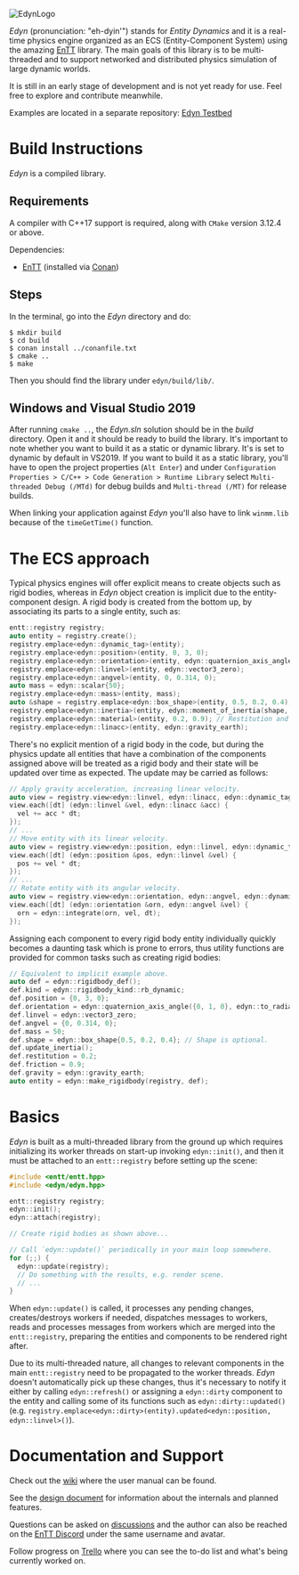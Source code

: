 ![EdynLogo](https://xissburg.com/images/EdynLogo.svg)

_Edyn_ (pronunciation: "eh-dyin'") stands for _Entity Dynamics_ and it is a real-time physics engine organized as an ECS (Entity-Component System) using the amazing [EnTT](https://github.com/skypjack/entt) library. The main goals of this library is to be multi-threaded and to support networked and distributed physics simulation of large dynamic worlds.

It is still in an early stage of development and is not yet ready for use. Feel free to explore and contribute meanwhile.

Examples are located in a separate repository: [Edyn Testbed](https://github.com/xissburg/edyn-testbed)

# Build Instructions

_Edyn_ is a compiled library.

## Requirements

A compiler with C++17 support is required, along with `CMake` version 3.12.4 or above.

Dependencies:
- [EnTT](https://github.com/skypjack/entt) (installed via [Conan](https://conan.io/))

## Steps

In the terminal, go into the _Edyn_ directory and do:

```
$ mkdir build
$ cd build
$ conan install ../conanfile.txt
$ cmake ..
$ make
```

Then you should find the library under `edyn/build/lib/`.

## Windows and Visual Studio 2019

After running `cmake ..`, the _Edyn.sln_ solution should be in the _build_ directory. Open it and it should be ready to build the library. It's important to note whether you want to build it as a static or dynamic library. It's is set to dynamic by default in VS2019. If you want to build it as a static library, you'll have to open the project properties (`Alt Enter`) and under `Configuration Properties > C/C++ > Code Generation > Runtime Library` select `Multi-threaded Debug (/MTd)` for debug builds and `Multi-thread (/MT)` for release builds.

When linking your application against _Edyn_ you'll also have to link `winmm.lib` because of the `timeGetTime()` function.

# The ECS approach

Typical physics engines will offer explicit means to create objects such as rigid bodies, whereas in _Edyn_ object creation is implicit due to the entity-component design. A rigid body is created from the bottom up, by associating its parts to a single entity, such as:

```cpp
entt::registry registry;
auto entity = registry.create();
registry.emplace<edyn::dynamic_tag>(entity);
registry.emplace<edyn::position>(entity, 0, 3, 0);
registry.emplace<edyn::orientation>(entity, edyn::quaternion_axis_angle({0, 1, 0}, edyn::to_radians(30)));
registry.emplace<edyn::linvel>(entity, edyn::vector3_zero);
registry.emplace<edyn::angvel>(entity, 0, 0.314, 0);
auto mass = edyn::scalar{50};
registry.emplace<edyn::mass>(entity, mass);
auto &shape = registry.emplace<edyn::box_shape>(entity, 0.5, 0.2, 0.4); // Box half-extents.
registry.emplace<edyn::inertia>(entity, edyn::moment_of_inertia(shape, mass));
registry.emplace<edyn::material>(entity, 0.2, 0.9); // Restitution and friction.
registry.emplace<edyn::linacc>(entity, edyn::gravity_earth);
```

There's no explicit mention of a rigid body in the code, but during the physics update all entities that have a combination of the components assigned above will be treated as a rigid body and their state will be updated over time as expected. The update may be carried as follows:

```cpp
// Apply gravity acceleration, increasing linear velocity.
auto view = registry.view<edyn::linvel, edyn::linacc, edyn::dynamic_tag>();
view.each([dt] (edyn::linvel &vel, edyn::linacc &acc) {
  vel += acc * dt;
});
// ...
// Move entity with its linear velocity.
auto view = registry.view<edyn::position, edyn::linvel, edyn::dynamic_tag>();
view.each([dt] (edyn::position &pos, edyn::linvel &vel) {
  pos += vel * dt;
});
// ...
// Rotate entity with its angular velocity.
auto view = registry.view<edyn::orientation, edyn::angvel, edyn::dynamic_tag>();
view.each([dt] (edyn::orientation &orn, edyn::angvel &vel) {
  orn = edyn::integrate(orn, vel, dt);
});
```

Assigning each component to every rigid body entity individually quickly becomes a daunting task which is prone to errors, thus utility functions are provided for common tasks such as creating rigid bodies:

```cpp
// Equivalent to implicit example above.
auto def = edyn::rigidbody_def();
def.kind = edyn::rigidbody_kind::rb_dynamic;
def.position = {0, 3, 0};
def.orientation = edyn::quaternion_axis_angle({0, 1, 0}, edyn::to_radians(30));
def.linvel = edyn::vector3_zero;
def.angvel = {0, 0.314, 0};
def.mass = 50;
def.shape = edyn::box_shape{0.5, 0.2, 0.4}; // Shape is optional.
def.update_inertia();
def.restitution = 0.2;
def.friction = 0.9;
def.gravity = edyn::gravity_earth;
auto entity = edyn::make_rigidbody(registry, def);
```

# Basics

_Edyn_ is built as a multi-threaded library from the ground up which requires initializing its worker threads on start-up invoking `edyn::init()`, and then it must be attached to an `entt::registry` before setting up the scene:

```cpp
#include <entt/entt.hpp>
#include <edyn/edyn.hpp>

entt::registry registry;
edyn::init();
edyn::attach(registry);

// Create rigid bodies as shown above...

// Call `edyn::update()` periodically in your main loop somewhere.
for (;;) {
  edyn::update(registry);
  // Do something with the results, e.g. render scene.
  // ...
}
```

When `edyn::update()` is called, it processes any pending changes, creates/destroys workers if needed, dispatches messages to workers, reads and processes messages from workers which are merged into the `entt::registry`, preparing the entities and components to be rendered right after.

Due to its multi-threaded nature, all changes to relevant components in the main `entt::registry` need to be propagated to the worker threads. _Edyn_ doesn't automatically pick up these changes, thus it's necessary to notify it either by calling `edyn::refresh()` or assigning a `edyn::dirty` component to the entity and calling some of its functions such as `edyn::dirty::updated()` (e.g. `registry.emplace<edyn::dirty>(entity).updated<edyn::position, edyn::linvel>()`).

# Documentation and Support

Check out the [wiki](https://github.com/xissburg/edyn/wiki) where the user manual can be found.

See the [design document](https://github.com/xissburg/edyn/blob/master/docs/Design.md) for information about the internals and planned features.

Questions can be asked on [discussions](https://github.com/xissburg/edyn/discussions) and the author can also be reached on the [EnTT Discord](https://discord.gg/5BjPWBd) under the same username and avatar.

Follow progress on [Trello](https://trello.com/b/5RQdZ7e1/edyn) where you can see the to-do list and what's being currently worked on.
